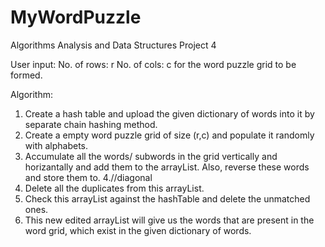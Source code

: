 # MyWordPuzzle
Algorithms Analysis and  Data Structures Project 4

User input: 
No. of rows: r
No. of cols: c
for the word puzzle grid to be formed.

Algorithm:
1. Create a hash table and upload the given dictionary of words into it by separate chain hashing method.
2. Create a empty word puzzle grid of size (r,c) and populate it randomly with alphabets.
3. Accumulate all the words/ subwords in the grid vertically and horizantally and add them to the arrayList. Also, reverse these words and store them to.
4.//diagonal 
5. Delete all the duplicates from this arrayList.
6. Check this arrayList against the hashTable and delete the unmatched ones.
7. This new edited arrayList will give us the words that are present in the word grid, which exist in the given dictionary of words.
